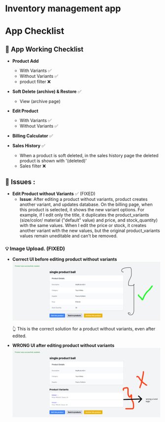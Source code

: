 # Inventory management app

# App Checklist

## 🚀 App Working Checklist

- **Product Add**
  - With Variants ✅
  - Without Variants ✅
  - product filter ❌
- **Soft Delete (archive) & Restore** ✅
  - View (archive page)
- **Edit Product**

  - With Variants ✅
  - Without Variants ✅

- **Billing Calculator** ✅

- **Sales History** ✅
  - When a product is soft deleted, in the sales history page the deleted product is shown with '(deleted)'
  - Sales filter ❌

## 🐞 Issues :

- **Edit Product without Variants** ✅ (FIXED)
  - **Issue**: After editing a product without variants, product creates another variant, and updates database. On the billing page, when this product is selected, it shows the new variant options. For example, if I edit only the title, it duplicates the product_variants (size/color/ material ("default" value) and price, and stock_quantity) with the same values. When I edit the price or stock, it creates another variant with the new values, but the original product_variants values remain uneditable and can't be removed.

### 💡 Image Upload. (FIXED)

- **Correct UI before editing product without variants**
  ![Product_without_variant_showpage](./app_files/product_without_variant_original.jpg)

  👆 This is the correct solution for a product without variants, even after edited.

- **WRONG UI after editing product without variants**
  ![Bug_edited_product_without_variant_showpage](./app_files/bug_product_without_variant_edited.jpg)
